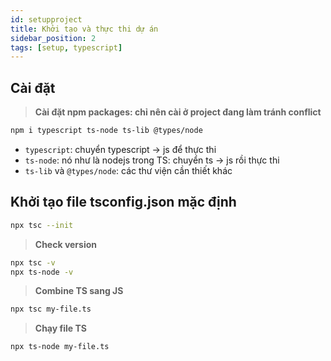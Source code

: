 ```yaml
---
id: setupproject
title: Khởi tạo và thực thi dự án
sidebar_position: 2
tags: [setup, typescript]
---
```


## Cài đặt

> **Cài đặt npm packages: chỉ nên cài ở project đang làm tránh conflict**

```bash
npm i typescript ts-node ts-lib @types/node
```

-   `typescript`: chuyển typescript -> js để thực thi
-   `ts-node`: nó như là nodejs trong TS: chuyển ts -> js rồi thực thi
-   `ts-lib` và `@types/node`: các thư viện cần thiết khác

## Khởi tạo file tsconfig.json mặc định

```bash
npx tsc --init
```

> **Check version**

```bash
npx tsc -v
npx ts-node -v
```

> **Combine TS sang JS**

```bash
npx tsc my-file.ts
```

> **Chạy file TS**

```bash
npx ts-node my-file.ts
```
